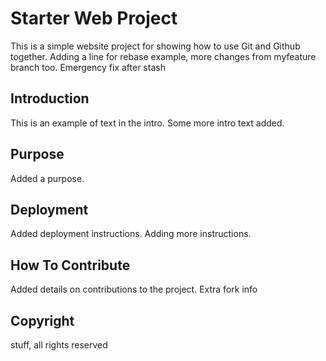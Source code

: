 # Starter Web Project

This is a simple website project for showing how to use Git and Github together.
Adding a line for rebase example, more changes from myfeature branch too.
Emergency fix after stash

## Introduction

This is an example of text in the intro. Some more intro text added.

## Purpose

Added a purpose.

## Deployment

Added deployment instructions.
Adding more instructions.

## How To Contribute

Added details on contributions to the project.
Extra fork info

## Copyright
stuff, all rights reserved